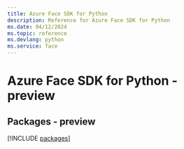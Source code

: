 ```yaml
---
title: Azure Face SDK for Python
description: Reference for Azure Face SDK for Python
ms.date: 04/12/2024
ms.topic: reference
ms.devlang: python
ms.service: face
---
```

# Azure Face SDK for Python - preview
## Packages - preview
[!INCLUDE [packages](face-index.md)]